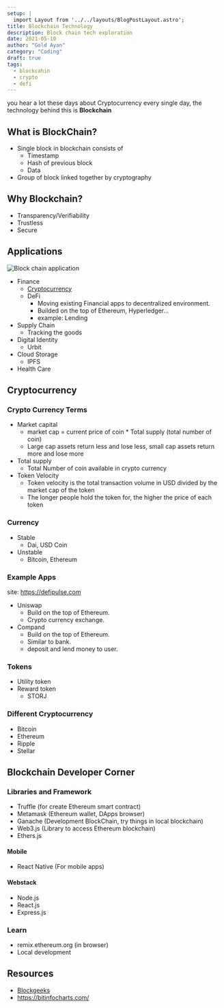 ```yaml
---
setup: |
  import Layout from '../../layouts/BlogPostLayout.astro';
title: Blockchain Technology
description: Block chain tech exploration
date: 2021-05-10
author: "Gold Ayan"
category: "Coding"
draft: true
tags:
  - blockcahin
  - crypto
  - defi
---
```


you hear a lot these days about Cryptocurrency every single day, the technology
behind this is **Blockchain**

## What is BlockChain?

- Single block in blockchain consists of
  - Timestamp
  - Hash of previous block
  - Data
- Group of block linked together by cryptography

## Why Blockchain?

- Transparency/Verifiability
- Trustless
- Secure

## Applications

![Block chain application](blockchain_applications.png)

- Finance
  - [Cryptocurrency](Cryptocurrency.md)
  - DeFi
    - Moving existing Financial apps to decentralized environment.
    - Builded on the top of Ethereum, Hyperledger...
    - example: Lending
- Supply Chain
  - Tracking the goods
- Digital Identity
  - Urbit
- Cloud Storage
  - IPFS
- Health Care

## Cryptocurrency

### Crypto Currency Terms

- Market capital
  - market cap = current price of coin \* Total supply (total number of coin)
  - Large cap assets return less and lose less, small cap assets return more
    and lose more
- Total supply
  - Total Number of coin available in crypto currency
- Token Velocity
  - Token velocity is the total transaction volume in USD divided by the market
    cap of the token
  - The longer people hold the token for, the higher the price of each token

### Currency

- Stable
  - Dai, USD Coin
- Unstable
  - Bitcoin, Ethereum

### Example Apps

site: https://defipulse.com

- Uniswap
  - Build on the top of Ethereum.
  - Crypto currency exchange.
- Compand
  - Build on the top of Ethereum.
  - Similar to bank.
  - deposit and lend money to user.

### Tokens

- Utility token
- Reward token
  - STORJ

### Different Cryptocurrency

- Bitcoin
- Ethereum
- Ripple
- Stellar

## Blockchain Developer Corner

### Libraries and Framework

- Truffle (for create Ethereum smart contract)
- Metamask (Ethereum wallet, DApps browser)
- Ganache (Development BlockChain, try things in local blockchain)
- Web3.js (Library to access Ethereum blockchain)
- Ethers.js

#### Mobile

- React Native (For mobile apps)

#### Webstack

- Node.js
- React.js
- Express.js

### Learn

- remix.ethereum.org (in browser)
- Local development

## Resources

- [Blockgeeks](Blockgeeks)
- https://bitinfocharts.com/
